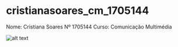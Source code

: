 # cristianasoares_cm_1705144
Nome: Cristiana Soares Nº 1705144
Curso: Comunicação Multimédia

![alt text](..\imagens\ipg.png)

